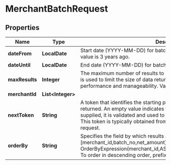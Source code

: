

# MerchantBatchRequest


## Properties

| Name | Type | Description | Notes |
|------------ | ------------- | ------------- | -------------|
|**dateFrom** | **LocalDate** | Start date (YYYY-MM-DD) for batch retrieval range, inclusive. Maximum value is 3 years ago. |  [optional] |
|**dateUntil** | **LocalDate** | End date (YYYY-MM-DD) for batch retrieval range, inclusive. |  [optional] |
|**maxResults** | **Integer** | The maximum number of results to return in a single response. This value is used to limit the size of data returned by the API, enhancing performance and manageability. Values should be between 5 and 250. |  [optional] |
|**merchantId** | **List&lt;Integer&gt;** |  |  [optional] |
|**nextToken** | **String** | A token that identifies the starting point of the page of results to be returned. An empty value indicates the start of the dataset. When supplied, it is validated and used to fetch the subsequent page of results. This token is typically obtained from the response of a previous pagination request. |  [optional] |
|**orderBy** | **String** | Specifies the field by which results are ordered. Available fields are [merchant_id,batch_no,net_amount]. By default, fields are ordered by OrderByExpression(merchant_id,ASC),OrderByExpression(batch_no,ASC). To order in descending order, prefix with &#39;-&#39; or suffix with &#39; DESC&#39;. |  [optional] |



